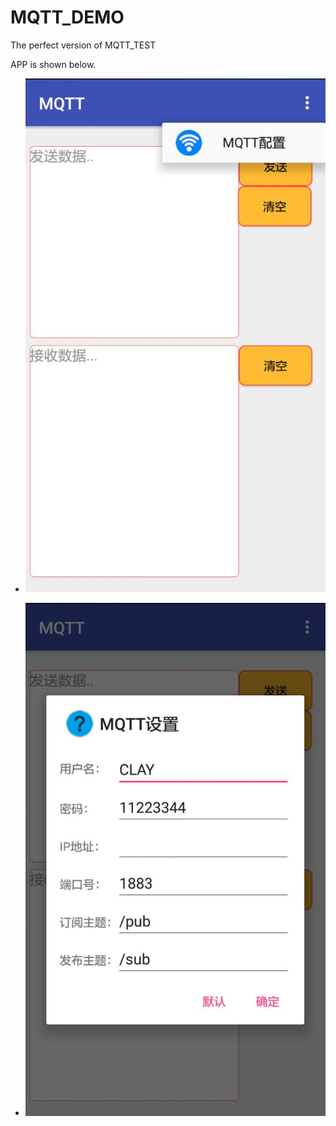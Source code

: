 # MQTT_DEMO
  The perfect version of MQTT_TEST
  
  APP is shown below.

 - ![menu](https://github.com/ReCclay/MQTT_DEMO/blob/master/1.jpg)
 
 - ![Dialog](https://github.com/ReCclay/MQTT_DEMO/blob/master/2.jpg)
